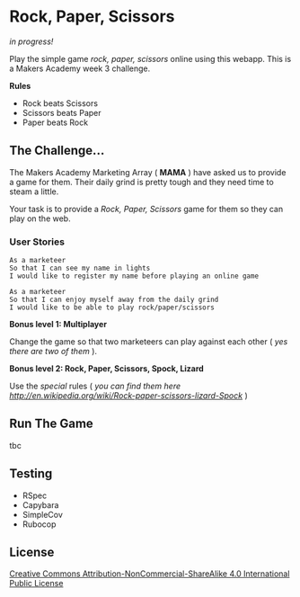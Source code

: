 # Rock, Paper, Scissors

_in progress!_ 

Play the simple game _rock, paper, scissors_ online using this webapp.
This is a Makers Academy week 3 challenge.

**Rules**

 - Rock beats Scissors
 - Scissors beats Paper
 - Paper beats Rock


## The Challenge...

The Makers Academy Marketing Array ( **MAMA** ) have asked us to provide a game for them. Their daily grind is pretty tough and they need time to steam a little.

Your task is to provide a _Rock, Paper, Scissors_ game for them so they can play on the web.

### User Stories

```
As a marketeer
So that I can see my name in lights
I would like to register my name before playing an online game

As a marketeer
So that I can enjoy myself away from the daily grind
I would like to be able to play rock/paper/scissors
```
**Bonus level 1: Multiplayer**

Change the game so that two marketeers can play against each other ( _yes there are two of them_ ).

**Bonus level 2: Rock, Paper, Scissors, Spock, Lizard**

Use the _special_ rules ( _you can find them here http://en.wikipedia.org/wiki/Rock-paper-scissors-lizard-Spock_ )

## Run The Game

tbc

## Testing

 - RSpec
 - Capybara
 - SimpleCov
 - Rubocop

## License

[Creative Commons Attribution-NonCommercial-ShareAlike 4.0 International Public License](LICENSE)
